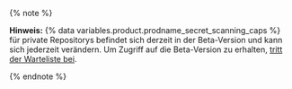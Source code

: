 {% note %}

**Hinweis:** {% data variables.product.prodname_secret_scanning_caps %} für private Repositorys befindet sich derzeit in der Beta-Version und kann sich jederzeit verändern. Um Zugriff auf die Beta-Version zu erhalten, [tritt der Warteliste bei](https://github.com/features/security/advanced-security/signup).

{% endnote %}